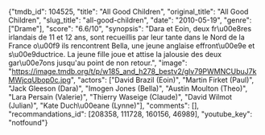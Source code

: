 {"tmdb_id": 104525, "title": "All Good Children", "original_title": "All Good Children", "slug_title": "all-good-children", "date": "2010-05-19", "genre": ["Drame"], "score": "6.6/10", "synopsis": "Dara et Eoin, deux fr\u00e8res irlandais de 11 et 12 ans, sont recueillis par leur tante dans le Nord de la France o\u00f9 ils rencontrent Bella, une jeune anglaise effront\u00e9e et s\u00e9ductrice. La jeune fille joue et attise la jalousie des deux gar\u00e7ons jusqu'au point de non retour.", "image": "https://image.tmdb.org/t/p/w185_and_h278_bestv2/glv79PWMNCUbuJ7kMWjcqUbop0c.jpg", "actors": ["David Brazil (Eoin)", "Martin Firket (Paul)", "Jack Gleeson (Dara)", "Imogen Jones (Bella)", "Austin Moulton (Theo)", "Lara Persain (Valerie)", "Thierry Waseige (Claude)", "David Wilmot (Julian)", "Kate Duch\u00eane (Lynne)"], "comments": [], "recommandations_id": [208358, 111728, 160156, 46989], "youtube_key": "notfound"}